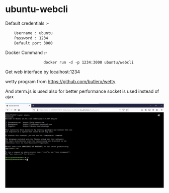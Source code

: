 # ubuntu-webcli

Default credentials :-

        Username : ubuntu
        Password : 1234
        Default port 3000


   Docker Command :-
                     
                     docker run -d -p 1234:3000 ubuntu/webcli
                     
 Get web interface by localhost:1234
                     
 wetty program from https://github.com/butlerx/wetty
 
 And xterm.js is used also for better performance socket is used instead of ajax 
       
![](https://github.com/sibadyuti-de/ubuntu-webcli/blob/main/ubuntu-webcli.jpg)
